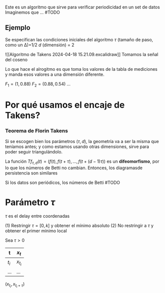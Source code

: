 
Este es un algoritmo que sirve para verificar periodicidad en un set de datos
Imaginemos que ... #TODO 


## Ejemplo

Se especifican las condiciones iniciales del algoritmo
$\tau$ (tamaño de paso, como un $∆$)=$1/2$
$d$ (dimensión) = $2$

![[Algoritmo de Takens 2024-04-18 15.21.09.excalidraw]]
Tomamos la señal del coseno 

Lo que hace el alrogitmo es que toma los valores de la tabla de mediciones y manda esos valores a una dimensión diferente. 

$F_{1}=(1,0.88)$
$F_{2}=(0.88,0.54)$
...




# Por qué usamos el encaje de Takens?

### Teorema de Florin Takens

Si se escogen bien los parámetros $(\tau,d)$, la geometría va a ser la misma que teníamos antes; y como estamos usando otras dimensiones, sirve para poder seguir triangulándolo.

La función $Tf_{\tau,d}(t)=(f(t),f(t+\tau),\dots,f(t+(d-1)\tau))$ es un **difeomorfismo**, por lo que los números de Betti no cambian. Entonces, los diagramasde persistencia son similares

Si los datos son periódicos, los números de Betti #TODO 

# Parámetro $\tau$


$\tau$ es el delay entre coordenadas

(1) Restringir $\tau=[0,k]$ y obtener el mínimo absoluto
(2) No restringir a $\tau$ y obtener el primer mínimo local


Sea $\tau>0$

| t     | $x_t$     |
| ----- | --------- |
| $t_i$ | $x_{t_i}$ |
| ...   | ...       |
$(x_{t_i},x_{t_i+\tau})$
